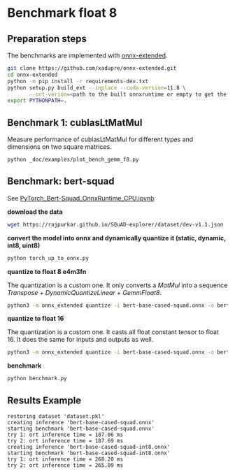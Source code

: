 # Benchmark float 8

## Preparation steps

The benchmarks are implemented with
[onnx-extended](https://github.com/xadupre/onnx-extended).

```bash
git clone https://github.com/xadupre/onnx-extended.git 
cd onnx-extended 
python -m pip install -r requirements-dev.txt 
python setup.py build_ext --inplace --cuda-version=11.8 \
       --ort-verion=<path to the built onnxruntime or empty to get the published version>
export PYTHONPATH=. 
```

## Benchmark 1: cublasLtMatMul

Measure performance of cublasLtMatMul for different types and dimensions
on two square matrices.

```bash
python _doc/examples/plot_bench_gemm_f8.py 
```

## Benchmark: bert-squad

See [PyTorch_Bert-Squad_OnnxRuntime_CPU.ipynb](https://github.com/microsoft/onnxruntime/blob/main/onnxruntime/python/tools/transformers/notebooks/PyTorch_Bert-Squad_OnnxRuntime_CPU.ipynb)

**download the data**

```bash
wget https://rajpurkar.github.io/SQuAD-explorer/dataset/dev-v1.1.json
```

**convert the model into onnx and dynamically quantize it (static, dynamic, int8, uint8)**

```bash
python torch_up_to_onnx.py
```

**quantize to float 8 e4m3fn**

The quantization is a custom one. It only converts a *MatMul* into
a sequence *Transpose + DynamicQuantizeLinear + GemmFloat8*.

```bash
python3 -m onnx_extended quantize -i bert-base-cased-squad.onnx -o bert-base-cased-squad-dyn-fp8.onnx -v -v -k fp8 -q -l
```

**quantize to float 16**

The quantization is a custom one. It casts all float constant tensor to float 16.
It does the same for inputs and outputs as well.

```bash
python3 -m onnx_extended quantize -i bert-base-cased-squad.onnx -o bert-base-cased-squad-fp16.onnx -v -v -k fp16 -q
```

**benchmark**

```bash
python benchmark.py
```

## Results Example

```
restoring dataset 'dataset.pkl'
creating inference 'bert-base-cased-squad.onnx'
starting benchmark 'bert-base-cased-squad.onnx'
try 1: ort inference time = 187.06 ms
try 2: ort inference time = 187.69 ms
creating inference 'bert-base-cased-squad-int8.onnx'
starting benchmark 'bert-base-cased-squad-int8.onnx'
try 1: ort inference time = 268.20 ms
try 2: ort inference time = 265.09 ms
```
